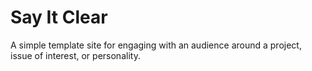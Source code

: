 # Say It Clear

A simple template site for engaging with an audience around a project, issue of interest, or personality.
